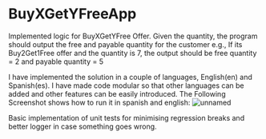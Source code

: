 # BuyXGetYFreeApp

Implemented logic for BuyXGetYFree Offer.
Given the quantity, the program should output the free and payable quantity for the customer
e.g., If its Buy2Get1Free offer and the quantity is 7, the output should be free quantity = 2 and payable
quantity = 5

I have implemented the solution in a couple of languages, English(en) and Spanish(es). I have made code modular so that other languages can be added and other features can be easily introduced. 
The Following Screenshot shows how to run it in spanish and english:
![unnamed](https://user-images.githubusercontent.com/25345062/215328691-9787038c-a664-4a14-8ffa-3149435f49e8.png)

Basic implementation of unit tests for minimising regression breaks and better logger in case something goes wrong.
